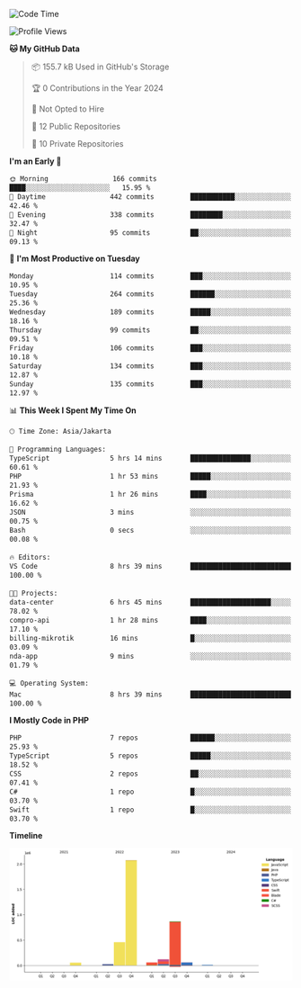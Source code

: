 <!--START_SECTION:waka-->
![Code Time](http://img.shields.io/badge/Code%20Time-400%20hrs%2019%20mins-blue)

![Profile Views](http://img.shields.io/badge/Profile%20Views-1-blue)

**🐱 My GitHub Data** 

> 📦 155.7 kB Used in GitHub's Storage 
 > 
> 🏆 0 Contributions in the Year 2024
 > 
> 🚫 Not Opted to Hire
 > 
> 📜 12 Public Repositories 
 > 
> 🔑 10 Private Repositories 
 > 
**I'm an Early 🐤** 

```text
🌞 Morning                166 commits         ████░░░░░░░░░░░░░░░░░░░░░   15.95 % 
🌆 Daytime                442 commits         ███████████░░░░░░░░░░░░░░   42.46 % 
🌃 Evening                338 commits         ████████░░░░░░░░░░░░░░░░░   32.47 % 
🌙 Night                  95 commits          ██░░░░░░░░░░░░░░░░░░░░░░░   09.13 % 
```
📅 **I'm Most Productive on Tuesday** 

```text
Monday                   114 commits         ███░░░░░░░░░░░░░░░░░░░░░░   10.95 % 
Tuesday                  264 commits         ██████░░░░░░░░░░░░░░░░░░░   25.36 % 
Wednesday                189 commits         █████░░░░░░░░░░░░░░░░░░░░   18.16 % 
Thursday                 99 commits          ██░░░░░░░░░░░░░░░░░░░░░░░   09.51 % 
Friday                   106 commits         ███░░░░░░░░░░░░░░░░░░░░░░   10.18 % 
Saturday                 134 commits         ███░░░░░░░░░░░░░░░░░░░░░░   12.87 % 
Sunday                   135 commits         ███░░░░░░░░░░░░░░░░░░░░░░   12.97 % 
```


📊 **This Week I Spent My Time On** 

```text
🕑︎ Time Zone: Asia/Jakarta

💬 Programming Languages: 
TypeScript               5 hrs 14 mins       ███████████████░░░░░░░░░░   60.61 % 
PHP                      1 hr 53 mins        █████░░░░░░░░░░░░░░░░░░░░   21.93 % 
Prisma                   1 hr 26 mins        ████░░░░░░░░░░░░░░░░░░░░░   16.62 % 
JSON                     3 mins              ░░░░░░░░░░░░░░░░░░░░░░░░░   00.75 % 
Bash                     0 secs              ░░░░░░░░░░░░░░░░░░░░░░░░░   00.08 % 

🔥 Editors: 
VS Code                  8 hrs 39 mins       █████████████████████████   100.00 % 

🐱‍💻 Projects: 
data-center              6 hrs 45 mins       ████████████████████░░░░░   78.02 % 
compro-api               1 hr 28 mins        ████░░░░░░░░░░░░░░░░░░░░░   17.10 % 
billing-mikrotik         16 mins             █░░░░░░░░░░░░░░░░░░░░░░░░   03.09 % 
nda-app                  9 mins              ░░░░░░░░░░░░░░░░░░░░░░░░░   01.79 % 

💻 Operating System: 
Mac                      8 hrs 39 mins       █████████████████████████   100.00 % 
```

**I Mostly Code in PHP** 

```text
PHP                      7 repos             ██████░░░░░░░░░░░░░░░░░░░   25.93 % 
TypeScript               5 repos             █████░░░░░░░░░░░░░░░░░░░░   18.52 % 
CSS                      2 repos             ██░░░░░░░░░░░░░░░░░░░░░░░   07.41 % 
C#                       1 repo              █░░░░░░░░░░░░░░░░░░░░░░░░   03.70 % 
Swift                    1 repo              █░░░░░░░░░░░░░░░░░░░░░░░░   03.70 % 
```



**Timeline**

![Lines of Code chart](https://raw.githubusercontent.com/brstreet2/brstreet2/main/assets/bar_graph.png)


<!--END_SECTION:waka-->
